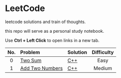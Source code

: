 # LeetCode
leetcode solutions and train of thoughts.

this repo will serve as a personal study notebook.

Use **Ctrl + Left Click** to open links in a new tab.


| No. | Problem | Solution | Difficulty |
| :---: | :--- | :--- | :---: |
| 0 | [Two Sum](https://leetcode.com/problems/two-sum/description/) | [C++](Solutions/000TwoSum.md#c-solution-1-naive) | Easy |
| 1 | [Add Two Numbers](https://leetcode.com/problems/add-two-numbers/description/) | [C++](Solutions/001AddTwoNumbers.md) | Medium |
